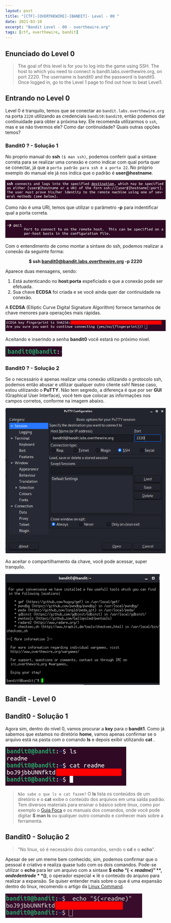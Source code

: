 ```yaml
---
layout: post
title: "[CTF]-[OVERTHEWIRE]-[BANDIT]- Level - 00 "
date: 2021-03-10
excerpt: "Bandit Level - 00 - overthewire.org"
tags: [ctf, overthewire, bandit]
---
```


## Enunciado do Level 0
>The goal of this level is for you to log into the game using SSH.
>The host to which you need to connect is bandit.labs.overthewire.org, on port 2220.
> The username is bandit0 and the password is bandit0.
> Once logged in, go to the Level 1 page to find out how to beat Level1.

## Entrando no Level 0
Level 0 é tranquilo, temos que se conectar ao `bandit.labs.overthewire.org` na porta `2220` utilizando as credenciais `bandit0:bandit0`, então podemos dar continuidade para obter a próxima key. Ele recomenda utilizarmos o `ssh`, mas e se não tivermos ele? Como dar continuidade? Quais outras opções temos?

### Bandit0 ? - Solução 1

No proprio manual do __ssh__ `($ man ssh)`, podemos conferir qual a sintaxe correta para se realizar uma conexão e como indicar com qual porta quer se conectar, já que a `porta padrão para ssh é a porta 22`. No próprio exemplo do manual ele já nos indica que o padrão é __user@hostname__.

![Sintaxe do ssh](/img_posts/ctf/overthewire/lvl0/lvl0-1.png)

Como não é uma URI, temos que utilizar o parâmetro __-p__ para indentificar qual a porta correta.

![Parâmetro -p](/img_posts/ctf/overthewire/lvl0/lvl0-2.png)

Com o entendimento de como montar a sintaxe do ssh, podemos realizar a conexão da seguinte forma:
<br><center> <b>$ ssh bandit0@bandit.labs.overthewire.org -p 2220</b></center>

Aparece duas mensagens, sendo:
1. Está autenticando no __host:porta__ espeficiado e que a conexão pode ser efetuada.
2. Sua chave __ECDSA__ foi criada e se você ainda quer dar continuidade na conexão.

 A __ECDSA__ (Elliptic Curve Digital Signature Algorithm) fornece tamanhos de chave menores para operações mais rápidas.

![ECDSA Key](/img_posts/ctf/overthewire/lvl0/lvl0-3.png)

 Aceitando e inserindo a senha __bandit0__ você estará no próximo nivel.

![Shell Bandit](/img_posts/ctf/overthewire/lvl0/lvl0-6.png)

### Bandit0 ? - Solução 2

Se o necessário é apenas realizar uma conexão utilizando o protocolo ssh, podemos então abusar e utilizar qualquer outro cliente ssh! Nesse caso, estou utilizando o __PuTTY__. Não tem segredo, a diferença é que por ser __GUI__ (Graphical User Interface), você tem que colocar as informações nos campos corretos, conforme na imagem abaixo.

 ![PuTTY](/img_posts/ctf/overthewire/lvl0/lvl0-4.png)

Ao aceitar o compartilhamento da chave, você pode acessar, super tranquilo.

![Shell Bandit](/img_posts/ctf/overthewire/lvl0/lvl0-5.png)

## Bandit - Level 0

## Bandit0 - Solução 1

Agora sim, dentro do nível 0, vamos procurar a __key__ para o __bandit1__. Como já sabemos que estamos no diretório __home__, vamos apenas confirmar se o arquivo está na pasta com o comando __ls__ e depois exibir utilizando __cat__ .

![Bandit0-1](/img_posts/ctf/overthewire/lvl0/lvl0-7.png)

> `Não sabe o que ls e cat fazem?` O __ls__ lista os conteúdos de um diretório e o __cat__ exibe o conteúdo dos arquivos em uma saída padrão. Tem diversos materiais para ensinar o básico sobre linux, como por exemplo o [Guia Foca](https://www.guiafoca.org/guiaonline/) e os manuais dos comandos, onde você pode digitar __$ man ls__ ou qualquer outro comando e conhecer mais sobre a ferramenta.


## Bandit0 - Solução 2

>"No linux, só é necessário dois comandos, sendo o __cd__ e o **echo**".

 Apesar de ser um meme bem conhecido, sim, podemos confirmar que o pessoal é criativo e realiza quase tudo com os dois comandos. Pode-se utilizar o **echo** para ler um arquivo com a sintaxe  **$ echo “$(<readme)”**, onde dentro de **$()**, o operador especial **<** lê o conteúdo do arquivo para realizar a expansão. Se quiser entender mais sobre o que é uma expansão dentro do linux, recomendo o artigo da [Linux Command](https://linuxcommand.org/lc3_lts0080.php).

![Bandit0-2](/img_posts/ctf/overthewire/lvl0/lvl0-8.png)

